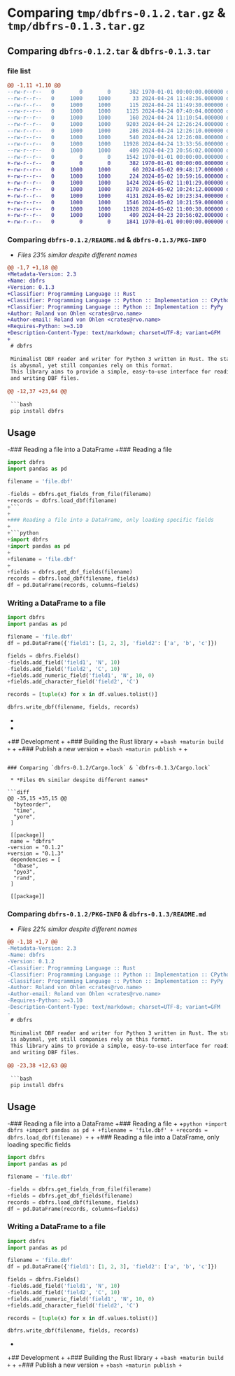 # Comparing `tmp/dbfrs-0.1.2.tar.gz` & `tmp/dbfrs-0.1.3.tar.gz`

## Comparing `dbfrs-0.1.2.tar` & `dbfrs-0.1.3.tar`

### file list

```diff
@@ -1,11 +1,10 @@
--rw-r--r--   0        0        0      382 1970-01-01 00:00:00.000000 dbfrs-0.1.2/Cargo.toml
--rw-r--r--   0     1000     1000       33 2024-04-24 11:48:36.000000 dbfrs-0.1.2/.gitignore
--rw-r--r--   0     1000     1000      115 2024-04-24 11:49:30.000000 dbfrs-0.1.2/CHANGELOG.md
--rw-r--r--   0     1000     1000     1125 2024-04-24 07:40:04.000000 dbfrs-0.1.2/README.md
--rw-r--r--   0     1000     1000      160 2024-04-24 11:10:54.000000 dbfrs-0.1.2/pyvenv.cfg
--rw-r--r--   0     1000     1000     9203 2024-04-24 12:26:24.000000 dbfrs-0.1.2/src/lib.rs
--rw-r--r--   0     1000     1000      286 2024-04-24 12:26:10.000000 dbfrs-0.1.2/tests/test.dbf
--rw-r--r--   0     1000     1000      540 2024-04-24 12:26:08.000000 dbfrs-0.1.2/tests/test_rw.py
--rw-r--r--   0     1000     1000    11928 2024-04-24 13:33:56.000000 dbfrs-0.1.2/Cargo.lock
--rw-r--r--   0     1000     1000      409 2024-04-23 20:56:02.000000 dbfrs-0.1.2/pyproject.toml
--rw-r--r--   0        0        0     1542 1970-01-01 00:00:00.000000 dbfrs-0.1.2/PKG-INFO
+-rw-r--r--   0        0        0      382 1970-01-01 00:00:00.000000 dbfrs-0.1.3/Cargo.toml
+-rw-r--r--   0     1000     1000       60 2024-05-02 09:48:17.000000 dbfrs-0.1.3/.gitignore
+-rw-r--r--   0     1000     1000      224 2024-05-02 10:59:16.000000 dbfrs-0.1.3/CHANGELOG.md
+-rw-r--r--   0     1000     1000     1424 2024-05-02 11:01:29.000000 dbfrs-0.1.3/README.md
+-rw-r--r--   0     1000     1000     8170 2024-05-02 10:24:12.000000 dbfrs-0.1.3/src/lib.rs
+-rw-r--r--   0     1000     1000     4131 2024-05-02 10:23:34.000000 dbfrs-0.1.3/src/types.rs
+-rw-r--r--   0     1000     1000     1546 2024-05-02 10:21:59.000000 dbfrs-0.1.3/tests/test_rw.py
+-rw-r--r--   0     1000     1000    11928 2024-05-02 11:00:30.000000 dbfrs-0.1.3/Cargo.lock
+-rw-r--r--   0     1000     1000      409 2024-04-23 20:56:02.000000 dbfrs-0.1.3/pyproject.toml
+-rw-r--r--   0        0        0     1841 1970-01-01 00:00:00.000000 dbfrs-0.1.3/PKG-INFO
```

### Comparing `dbfrs-0.1.2/README.md` & `dbfrs-0.1.3/PKG-INFO`

 * *Files 23% similar despite different names*

```diff
@@ -1,7 +1,18 @@
+Metadata-Version: 2.3
+Name: dbfrs
+Version: 0.1.3
+Classifier: Programming Language :: Rust
+Classifier: Programming Language :: Python :: Implementation :: CPython
+Classifier: Programming Language :: Python :: Implementation :: PyPy
+Author: Roland von Ohlen <crates@rvo.name>
+Author-email: Roland von Ohlen <crates@rvo.name>
+Requires-Python: >=3.10
+Description-Content-Type: text/markdown; charset=UTF-8; variant=GFM
+
 # dbfrs
 
 Minimalist DBF reader and writer for Python 3 written in Rust. The state of DBF libraries in 2024
 is abysmal, yet still companies rely on this format.
 This library aims to provide a simple, easy-to-use interface for reading
 and writing DBF files.
 
@@ -12,37 +23,64 @@
 
 ```bash
 pip install dbfrs
 ```
 
 ## Usage
 
-### Reading a file into a DataFrame
+### Reading a file
 
 ```python
 import dbfrs
 import pandas as pd
 
 filename = 'file.dbf'
 
-fields = dbfrs.get_fields_from_file(filename)
+records = dbfrs.load_dbf(filename)
+```
+
+### Reading a file into a DataFrame, only loading specific fields
+
+```python
+import dbfrs
+import pandas as pd
+
+filename = 'file.dbf'
+
+fields = dbfrs.get_dbf_fields(filename)
 records = dbfrs.load_dbf(filename, fields)
 df = pd.DataFrame(records, columns=fields)
 ```
 
 ### Writing a DataFrame to a file
 
 ```python
 import dbfrs
 import pandas as pd
 
 filename = 'file.dbf'
 df = pd.DataFrame({'field1': [1, 2, 3], 'field2': ['a', 'b', 'c']})
 
 fields = dbfrs.Fields()
-fields.add_field('field1', 'N', 10)
-fields.add_field('field2', 'C', 10)
+fields.add_numeric_field('field1', 'N', 10, 0)
+fields.add_character_field('field2', 'C')
 
 records = [tuple(x) for x in df.values.tolist()]
 
 dbfrs.write_dbf(filename, fields, records)
 ```
+
+
+## Development
+
+### Building the Rust library
+
+```bash
+maturin build
+```
+
+### Publish a new version
+
+```bash
+maturin publish
+```
+
```

### Comparing `dbfrs-0.1.2/Cargo.lock` & `dbfrs-0.1.3/Cargo.lock`

 * *Files 0% similar despite different names*

```diff
@@ -35,15 +35,15 @@
  "byteorder",
  "time",
  "yore",
 ]
 
 [[package]]
 name = "dbfrs"
-version = "0.1.2"
+version = "0.1.3"
 dependencies = [
  "dbase",
  "pyo3",
  "rand",
 ]
 
 [[package]]
```

### Comparing `dbfrs-0.1.2/PKG-INFO` & `dbfrs-0.1.3/README.md`

 * *Files 22% similar despite different names*

```diff
@@ -1,18 +1,7 @@
-Metadata-Version: 2.3
-Name: dbfrs
-Version: 0.1.2
-Classifier: Programming Language :: Rust
-Classifier: Programming Language :: Python :: Implementation :: CPython
-Classifier: Programming Language :: Python :: Implementation :: PyPy
-Author: Roland von Ohlen <crates@rvo.name>
-Author-email: Roland von Ohlen <crates@rvo.name>
-Requires-Python: >=3.10
-Description-Content-Type: text/markdown; charset=UTF-8; variant=GFM
-
 # dbfrs
 
 Minimalist DBF reader and writer for Python 3 written in Rust. The state of DBF libraries in 2024
 is abysmal, yet still companies rely on this format.
 This library aims to provide a simple, easy-to-use interface for reading
 and writing DBF files.
 
@@ -23,38 +12,63 @@
 
 ```bash
 pip install dbfrs
 ```
 
 ## Usage
 
-### Reading a file into a DataFrame
+### Reading a file
+
+```python
+import dbfrs
+import pandas as pd
+
+filename = 'file.dbf'
+
+records = dbfrs.load_dbf(filename)
+```
+
+### Reading a file into a DataFrame, only loading specific fields
 
 ```python
 import dbfrs
 import pandas as pd
 
 filename = 'file.dbf'
 
-fields = dbfrs.get_fields_from_file(filename)
+fields = dbfrs.get_dbf_fields(filename)
 records = dbfrs.load_dbf(filename, fields)
 df = pd.DataFrame(records, columns=fields)
 ```
 
 ### Writing a DataFrame to a file
 
 ```python
 import dbfrs
 import pandas as pd
 
 filename = 'file.dbf'
 df = pd.DataFrame({'field1': [1, 2, 3], 'field2': ['a', 'b', 'c']})
 
 fields = dbfrs.Fields()
-fields.add_field('field1', 'N', 10)
-fields.add_field('field2', 'C', 10)
+fields.add_numeric_field('field1', 'N', 10, 0)
+fields.add_character_field('field2', 'C')
 
 records = [tuple(x) for x in df.values.tolist()]
 
 dbfrs.write_dbf(filename, fields, records)
 ```
 
+
+## Development
+
+### Building the Rust library
+
+```bash
+maturin build
+```
+
+### Publish a new version
+
+```bash
+maturin publish
+```
```

